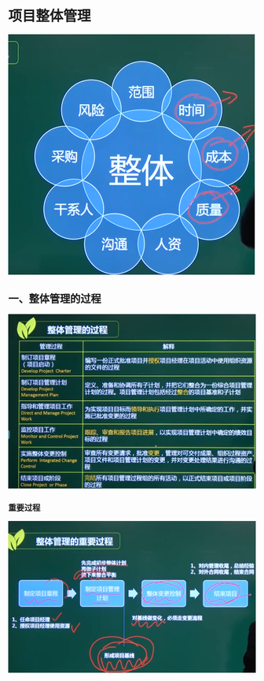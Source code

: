 # 项目整体管理

![image-20210320134437921](../picture/image-20210320134437921.png)



## 一、整体管理的过程

![image-20210320134646483](../picture/image-20210320134646483.png)



### 重要过程

![image-20210320135043281](../picture/image-20210320135043281.png)

















